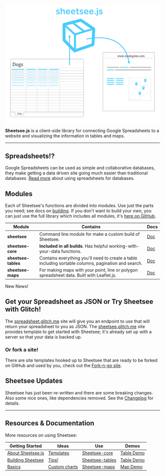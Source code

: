 ![sheetseeimg](img/next-sheetsee.png)

**Sheetsee.js** is a client-side library for connecting Google Spreadsheets to a website and visualizing the information in tables and maps.

<hr>

## Spreadsheets!?

Google Spreadsheets can be used as simple and collaborative databases, they make getting a data driven site going much easier than traditional databases. [Read more](./docs/basics.md) about using spreadsheets for databases.

## Modules

Each of Sheetsee's functions are divided into modules. Use just the parts you need; see docs on [building](./docs/building.md). If you don't want to build your own, you can just use the full library which includes all modules, it's [here on GitHub](http://www.github.com/jlord/sheetsee.js).

| Module              | Contains                                                                                            | Docs                         |
| ------------------- | --------------------------------------------------------------------------------------------------- | ---------------------------- |
| **sheetsee**   | Command line module for make a custom build of Sheetsee. | [Doc](./docs/building.md)   |
| **sheetsee-core**   | **Included in all builds**. Has helpful working-with-your-data functions.           | [Doc](./docs/sheetsee-core.md)   |
| **sheetsee-tables** | Contains everything you'll need to create a table including sortable columns, pagination and search.| [Doc](./docs/sheetsee-tables.md) |
| **sheetsee-maps**   | For making maps with your point, line or polygon spreadsheet data. Built with Leaflet.js.              | [Doc](./docs/sheetsee-maps.md)   |

<div class="new-news">New News!</div>

## Get your Spreadsheet as JSON or Try Sheetsee with Glitch!

The [spreadsheet.glitch.me](https://spreadsheet.glitch.me) site will give you an endpoint to use that will return your spreadsheet to you as JSON. The [sheetsee.glitch.me](https://sheetsee.glitch.me) site provides template to get started with Sheetsee; it's already set up with a server so that your data is backed up.

### Or fork a site!

There are site templates hooked up to Sheetsee that are ready to be forked on GitHub and used by you, check out the [Fork-n-go site](https://jlord.us/forkngo).

## Sheetsee Updates

Sheetsee has just been re-written and there are some breaking changes. Also some nice ones, like dependencies removed. See the [Changelog]() for details.

<hr>

## Resources & Documentation

More resources on using Sheetsee:

| Getting Started | Ideas | Use | Demos |
| --- | --- | --- | --- |
| [About Sheetsee.js](./docs/about.md) | [Templates](./docs/templates.md) | [Sheetsee-core](./docs/sheetsee-core.md) | [Table Demo](./demos/demo-table.html) |
| [Building Sheetsee](./docs/building.md) | [Tips!](./docs/tips.md) | [Sheetsee-tables](./docs/sheetsee-tables.md) | [Table Demo](./demos/demo-table.html) |
| [Basics](./docs/basics.md) | [Custom charts](./docs/custom-charts.md) | [Sheetsee-maps](./docs/sheetsee-maps.md) | [Map Demo](./demos/demo-map.html) |
